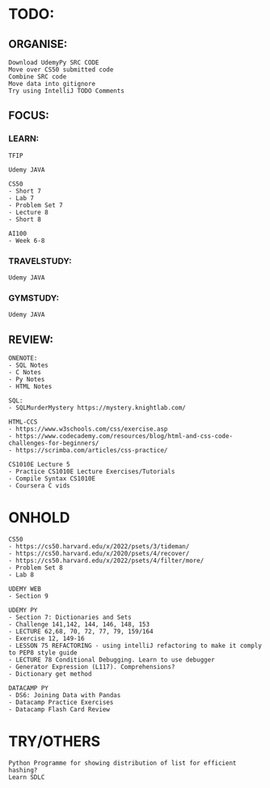 # TODO:

##	ORGANISE:
	Download UdemyPy SRC CODE
	Move over CS50 submitted code
	Combine SRC code
    Move data into gitignore
    Try using IntelliJ TODO Comments

##	FOCUS:

###	LEARN:
	TFIP

	Udemy JAVA
    
	CS50
	- Short 7
	- Lab 7
	- Problem Set 7
	- Lecture 8
	- Short 8

    AI100
    - Week 6-8
    
###	TRAVELSTUDY:
	Udemy JAVA

###	GYMSTUDY:
	Udemy JAVA
    
##	REVIEW:
	ONENOTE:
    - SQL Notes
    - C Notes
    - Py Notes
    - HTML Notes

    SQL:
    - SQLMurderMystery https://mystery.knightlab.com/

    HTML-CCS
    - https://www.w3schools.com/css/exercise.asp
    - https://www.codecademy.com/resources/blog/html-and-css-code-challenges-for-beginners/
    - https://scrimba.com/articles/css-practice/

    CS1010E Lecture 5
	- Practice CS1010E Lecture Exercises/Tutorials
	- Compile Syntax CS1010E
    - Coursera C vids

#	ONHOLD
    CS50
    - https://cs50.harvard.edu/x/2022/psets/3/tideman/
    - https://cs50.harvard.edu/x/2020/psets/4/recover/
    - https://cs50.harvard.edu/x/2022/psets/4/filter/more/
    - Problem Set 8
    - Lab 8

    UDEMY WEB
    - Section 9

    UDEMY PY
    - Section 7: Dictionaries and Sets
	- Challenge 141,142, 144, 146, 148, 153
	- LECTURE 62,68, 70, 72, 77, 79, 159/164
    - Exercise 12, 149-16
    - LESSON 75 REFACTORING - using intelliJ refactoring to make it comply to PEP8 style guide
    - LECTURE 78 Conditional Debugging. Learn to use debugger
    - Generator Expression (L117). Comprehensions?
    - Dictionary get method
    
    DATACAMP PY
    - DS6: Joining Data with Pandas
    - Datacamp Practice Exercises
    - Datacamp Flash Card Review
	
# TRY/OTHERS
    Python Programme for showing distribution of list for efficient hashing?
    Learn SDLC
	
